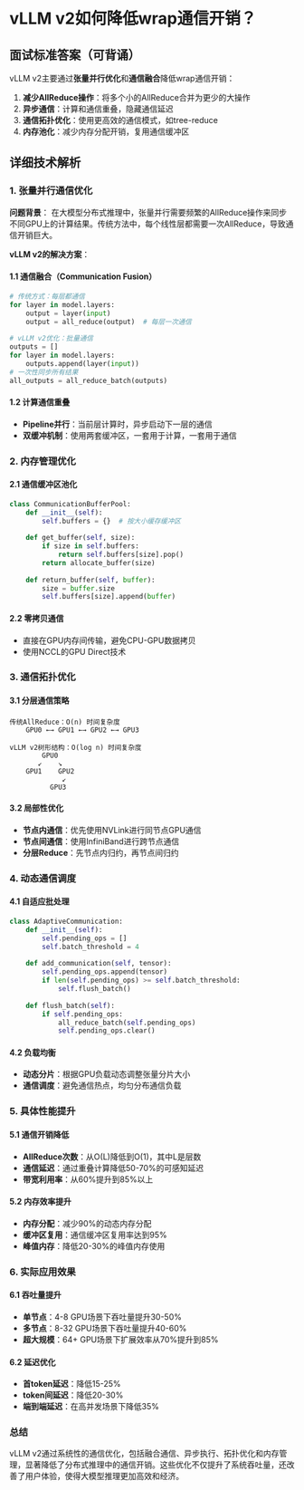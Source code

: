 # vLLM v2如何降低wrap通信开销？

## 面试标准答案（可背诵）

vLLM v2主要通过**张量并行优化**和**通信融合**降低wrap通信开销：
1. **减少AllReduce操作**：将多个小的AllReduce合并为更少的大操作
2. **异步通信**：计算和通信重叠，隐藏通信延迟
3. **通信拓扑优化**：使用更高效的通信模式，如tree-reduce
4. **内存池化**：减少内存分配开销，复用通信缓冲区

## 详细技术解析

### 1. 张量并行通信优化

**问题背景**：
在大模型分布式推理中，张量并行需要频繁的AllReduce操作来同步不同GPU上的计算结果。传统方法中，每个线性层都需要一次AllReduce，导致通信开销巨大。

**vLLM v2的解决方案**：

#### 1.1 通信融合（Communication Fusion）
```python
# 传统方式：每层都通信
for layer in model.layers:
    output = layer(input)
    output = all_reduce(output)  # 每层一次通信
    
# vLLM v2优化：批量通信
outputs = []
for layer in model.layers:
    outputs.append(layer(input))
# 一次性同步所有结果
all_outputs = all_reduce_batch(outputs)
```

#### 1.2 计算通信重叠
- **Pipeline并行**：当前层计算时，异步启动下一层的通信
- **双缓冲机制**：使用两套缓冲区，一套用于计算，一套用于通信

### 2. 内存管理优化

#### 2.1 通信缓冲区池化
```python
class CommunicationBufferPool:
    def __init__(self):
        self.buffers = {}  # 按大小缓存缓冲区
    
    def get_buffer(self, size):
        if size in self.buffers:
            return self.buffers[size].pop()
        return allocate_buffer(size)
    
    def return_buffer(self, buffer):
        size = buffer.size
        self.buffers[size].append(buffer)
```

#### 2.2 零拷贝通信
- 直接在GPU内存间传输，避免CPU-GPU数据拷贝
- 使用NCCL的GPU Direct技术

### 3. 通信拓扑优化

#### 3.1 分层通信策略
```
传统AllReduce：O(n) 时间复杂度
    GPU0 ←→ GPU1 ←→ GPU2 ←→ GPU3

vLLM v2树形结构：O(log n) 时间复杂度
        GPU0
       ↙    ↘
    GPU1    GPU2
             ↙
          GPU3
```

#### 3.2 局部性优化
- **节点内通信**：优先使用NVLink进行同节点GPU通信
- **节点间通信**：使用InfiniBand进行跨节点通信
- **分层Reduce**：先节点内归约，再节点间归约

### 4. 动态通信调度

#### 4.1 自适应批处理
```python
class AdaptiveCommunication:
    def __init__(self):
        self.pending_ops = []
        self.batch_threshold = 4
    
    def add_communication(self, tensor):
        self.pending_ops.append(tensor)
        if len(self.pending_ops) >= self.batch_threshold:
            self.flush_batch()
    
    def flush_batch(self):
        if self.pending_ops:
            all_reduce_batch(self.pending_ops)
            self.pending_ops.clear()
```

#### 4.2 负载均衡
- **动态分片**：根据GPU负载动态调整张量分片大小
- **通信调度**：避免通信热点，均匀分布通信负载

### 5. 具体性能提升

#### 5.1 通信开销降低
- **AllReduce次数**：从O(L)降低到O(1)，其中L是层数
- **通信延迟**：通过重叠计算降低50-70%的可感知延迟
- **带宽利用率**：从60%提升到85%以上

#### 5.2 内存效率提升
- **内存分配**：减少90%的动态内存分配
- **缓冲区复用**：通信缓冲区复用率达到95%
- **峰值内存**：降低20-30%的峰值内存使用

### 6. 实际应用效果

#### 6.1 吞吐量提升
- **单节点**：4-8 GPU场景下吞吐量提升30-50%
- **多节点**：8-32 GPU场景下吞吐量提升40-60%
- **超大规模**：64+ GPU场景下扩展效率从70%提升到85%

#### 6.2 延迟优化
- **首token延迟**：降低15-25%
- **token间延迟**：降低20-30%
- **端到端延迟**：在高并发场景下降低35%

### 总结

vLLM v2通过系统性的通信优化，包括融合通信、异步执行、拓扑优化和内存管理，显著降低了分布式推理中的通信开销。这些优化不仅提升了系统吞吐量，还改善了用户体验，使得大模型推理更加高效和经济。
